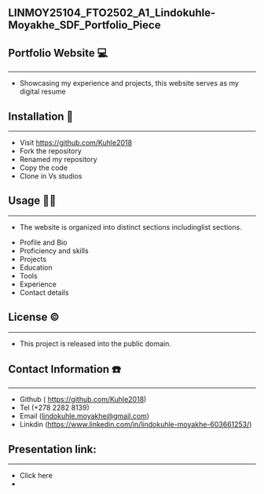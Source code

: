 ## LINMOY25104_FTO2502_A1_Lindokuhle-Moyakhe_SDF_Portfolio_Piece


## Portfolio Website 💻
<hr>

* Showcasing my experience and projects, this website serves as my digital resume


## Installation 🤖
<hr>


* Visit https://github.com/Kuhle2018
* Fork the repository 
* Renamed my repository
* Copy the code 
* Clone in Vs studios
 

 ## Usage 👷‍♂️
<hr>
 
- The website is organized into distinct sections includinglist sections.


* Profile and Bio
* Proficiency and skills 
* Projects 
* Education 
* Tools
* Experience
* Contact details


## License ©️
<hr>


* This project is released into the public domain.

## Contact Information ☎️
<hr>

- Github ( https://github.com/Kuhle2018)
- Tel (+278 2282 8139)
- Email (lindokuhle.moyakhe@gmail.com)
- Linkdin (https://www.linkedin.com/in/lindokuhle-moyakhe-603661253/)

## Presentation link:
<hr>

- Click here  
- 
